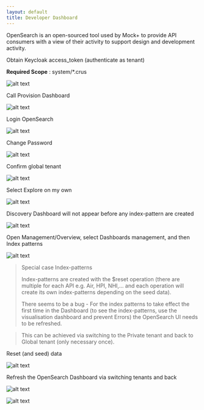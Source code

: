 ```yaml
---
layout: default
title: Developer Dashboard
---
```


OpenSearch is an open-sourced tool used by Mock+ to provide API consumers with a view of their activity to support design and development activity.

Obtain Keycloak access_token (authenticate as tenant)

**Required Scope** : system/*.crus

![alt text](image-20240719-013419.png "Retrieve Access Token")

Call Provision Dashboard

![alt text](image-20240719-013448.png "Provision Dashboard")

Login OpenSearch

![alt text](image-20240719-013515.png "Login OpenSearch")

Change Password

![alt text](image-20240719-013531.png "Change Password")

Confirm global tenant

![alt text](image-20240717-032453.png "global tenant")

Select Explore on my own

![alt text](image-20240717-032505.png "Explore on my own")

Discovery Dashboard will not appear before any index-pattern are created

![alt text](image-20240719-014510.png "Explore on my own")

Open Management/Overview, select Dashboards management, and then Index patterns

![alt text](image-20240717-032530.png "Explore on my own")

> Special case Index-patterns
>
> Index-patterns are created with the $reset operation (there are multiple for each API e.g. Air, HPI, NHI,… and each operation will create its own index-patterns depending on the seed data).
>
> There seems to be a bug - For the index patterns to take effect the first time in the Dashboard (to see the index-patterns, use the visualisation dashboard and prevent Errors) the OpenSearch UI needs to be refreshed.

> This can be achieved via switching to the Private tenant and back to Global tenant (only necessary once).

Reset (and seed) data

![alt text](image-20240717-032542.png "Reset (and seed) data")

Refresh the OpenSearch Dashboard via switching tenants and back

![alt text](image-20240717-032556.png "switching tenants")

![alt text](image-20240717-032602.png "after switching tenants")
